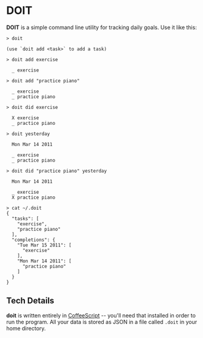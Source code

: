 # DOIT


**DOIT** is a simple command line utility for tracking daily goals. Use it like this:

    > doit

    (use `doit add <task>` to add a task)

    > doit add exercise

      _ exercise

    > doit add "practice piano"

      _ exercise
      _ practice piano

    > doit did exercise

      X exercise
      _ practice piano

    > doit yesterday

      Mon Mar 14 2011

      _ exercise
      _ practice piano

    > doit did "practice piano" yesterday

      Mon Mar 14 2011

      _ exercise
      X practice piano

    > cat ~/.doit
    {
      "tasks": [
        "exercise",
        "practice piano"
      ],
      "completions": {
        "Tue Mar 15 2011": [
          "exercise"
        ],
        "Mon Mar 14 2011": [
          "practice piano"
        ]
      }
    }

## Tech Details

**doit** is written entirely in [CoffeeScript][cfs] -- you'll need that installed in order to run the program. All your data is stored as JSON in a file called `.doit` in your home directory.

  [cfs]: http://jashkenas.github.com/coffee-script/
